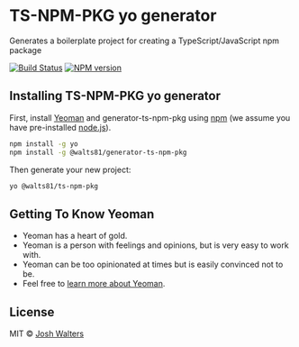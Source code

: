 # TS-NPM-PKG yo generator

Generates a boilerplate project for creating a TypeScript/JavaScript npm package

[![Build Status][travis-image]][travis-url]
[![NPM version][npm-image]][npm-url]

## Installing TS-NPM-PKG yo generator

First, install [Yeoman](http://yeoman.io) and generator-ts-npm-pkg using [npm](https://www.npmjs.com/) (we assume you have pre-installed [node.js](https://nodejs.org/)).

```bash
npm install -g yo
npm install -g @walts81/generator-ts-npm-pkg
```

Then generate your new project:

```bash
yo @walts81/ts-npm-pkg
```

## Getting To Know Yeoman

- Yeoman has a heart of gold.
- Yeoman is a person with feelings and opinions, but is very easy to work with.
- Yeoman can be too opinionated at times but is easily convinced not to be.
- Feel free to [learn more about Yeoman](http://yeoman.io/).

## License

MIT © [Josh Walters]()

[travis-image]: https://app.travis-ci.com/walts81/generator-ts-npm-pkg.svg?branch=master
[travis-url]: https://app.travis-ci.com/walts81/generator-ts-npm-pkg
[npm-image]: https://img.shields.io/npm/v/@walts81/generator-ts-npm-pkg.svg
[npm-url]: https://npmjs.org/package/@walts81/generator-ts-npm-pkg
